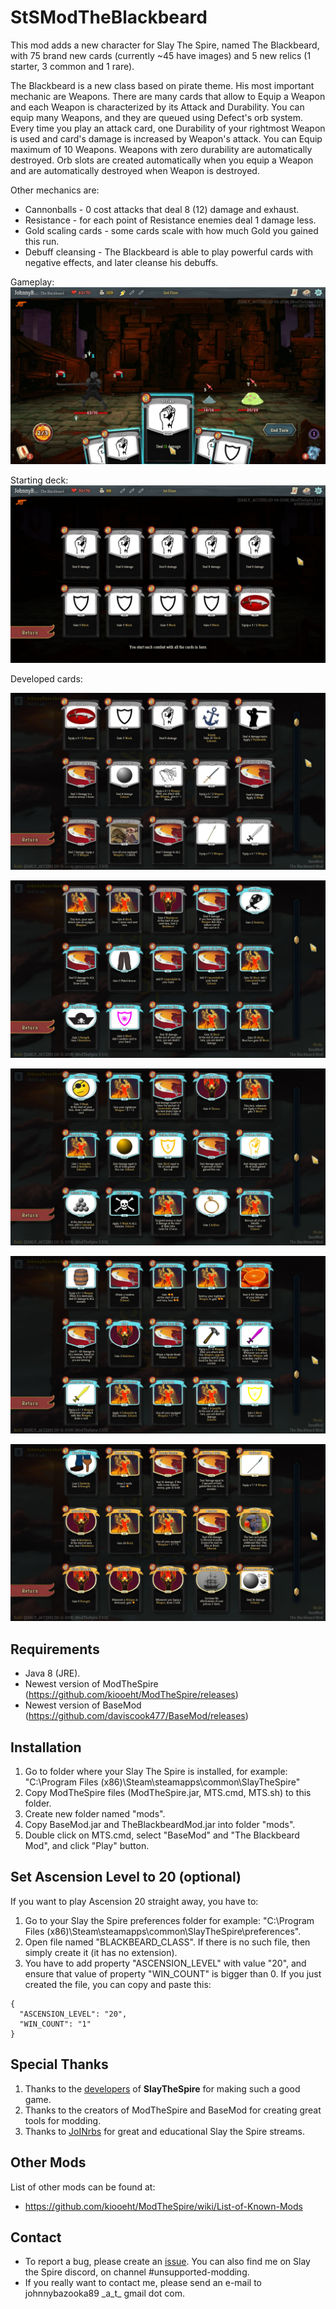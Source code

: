 # StSModTheBlackbeard
This mod adds a new character for Slay The Spire, named The Blackbeard, with 75 brand new cards (currently ~45 have images) and 5 new relics (1 starter, 3 common and 1 rare). 

The Blackbeard is a new class based on pirate theme. His most important mechanic are Weapons. There are many cards that allow to Equip a Weapon and each Weapon is characterized by its Attack and Durability. You can equip many Weapons, and they are queued using Defect's orb system. Every time you play an attack card, one Durability of your rightmost Weapon is used and card's damage is increased by Weapon's attack. You can Equip maximum of 10 Weapons. Weapons with zero durability are automatically destroyed. Orb slots are created automatically when you equip a Weapon and are automatically destroyed when Weapon is destroyed.

Other mechanics are: 
- Cannonballs - 0 cost attacks that deal 8 (12) damage and exhaust.
- Resistance - for each point of Resistance enemies deal 1 damage less.
- Gold scaling cards - some cards scale with how much Gold you gained this run.
- Debuff cleansing - The Blackbeard is able to play powerful cards with negative effects, and later cleanse his debuffs.

Gameplay: 
![Gameplay](screenshots/Gameplay.jpg)

Starting deck: 
![Gameplay](screenshots/StartingDeck.jpg)

Developed cards:

![Cards1](screenshots/Cards1.jpg)

![Cards2](screenshots/Cards2.jpg)

![Cards3](screenshots/Cards3.jpg)

![Cards4](screenshots/Cards4.jpg)

![Cards4](screenshots/Cards5.jpg)


## Requirements ##

* Java 8 (JRE).
* Newest version of ModTheSpire (https://github.com/kiooeht/ModTheSpire/releases)
* Newest version of BaseMod (https://github.com/daviscook477/BaseMod/releases)

## Installation ##
1. Go to folder where your Slay The Spire is installed, for example: "C:\Program Files (x86)\Steam\steamapps\common\SlayTheSpire"
2. Copy ModTheSpire files (ModTheSpire.jar, MTS.cmd, MTS.sh) to this folder.
3. Create new folder named "mods".
4. Copy BaseMod.jar and TheBlackbeardMod.jar into folder "mods".
5. Double click on MTS.cmd, select "BaseMod" and "The Blackbeard Mod", and click "Play" button.

## Set Ascension Level to 20 (optional) ##

If you want to play Ascension 20 straight away, you have to:
1. Go to your Slay the Spire preferences folder for example: "C:\Program Files (x86)\Steam\steamapps\common\SlayTheSpire\preferences".
2. Open file named "BLACKBEARD_CLASS". If there is no such file, then simply create it (it has no extension).
3. You have to add property "ASCENSION_LEVEL" with value "20", and ensure that value of property "WIN_COUNT" is bigger than 0. If you just created the file, you can copy and paste this:
```
{
  "ASCENSION_LEVEL": "20",
  "WIN_COUNT": "1"
}
```

## Special Thanks ##
1. Thanks to the [developers](https://www.megacrit.com/) of **SlayTheSpire** for making such a good game.
2. Thanks to the creators of ModTheSpire and BaseMod for creating great tools for modding.
3. Thanks to [JoINrbs](https://www.twitch.tv/joinrbs) for great and educational Slay the Spire streams.

## Other Mods ##
List of other mods can be found at:
* https://github.com/kiooeht/ModTheSpire/wiki/List-of-Known-Mods

## Contact ##
- To report a bug, please create an [issue](https://github.com/JohnnyBazooka89/StSModTheBlackbeard/issues). You can also find me on Slay the Spire discord, on channel #unsupported-modding.
- If you really want to contact me, please send an e-mail to johnnybazooka89 \_a_t_ gmail dot com.
